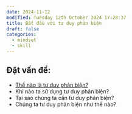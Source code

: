 ```yaml
---
date: 2024-11-12
modified: Tuesday 12th October 2024 17:28:37
title: Bắt đầu với tư duy phản biện
draft: false
categories:
  - mindset
  - skill
---
```


## Đặt vấn đề:
  * [Thế nào là tư duy phản biện?](https://kaka-notes.netlify.app/posts/the-nao-la-tu-duy-phan-bien)
  * Khi nào ta sử dụng tư duy phản biện?
  * Tại sao chúng ta cần tư duy phản biện?
  * Chúng ta tư duy phản biện như thế nào?



